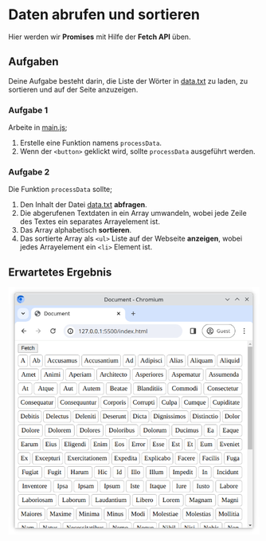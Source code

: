 # Daten abrufen und sortieren

Hier werden wir **Promises** mit Hilfe der **Fetch API** üben.

## Aufgaben

Deine Aufgabe besteht darin, die Liste der Wörter in [data.txt](./data.txt) zu laden, zu sortieren und auf der Seite anzuzeigen.

### Aufgabe 1

Arbeite in [main.js](./main.js);

1. Erstelle eine Funktion namens `processData`.
2. Wenn der `<button>` geklickt wird, sollte `processData` ausgeführt werden.

### Aufgabe 2

Die Funktion `processData` sollte;

1. Den Inhalt der Datei [data.txt](./data.txt) **abfragen**.
2. Die abgerufenen Textdaten in ein Array umwandeln, wobei jede Zeile des Textes ein separates Arrayelement ist.
3. Das Array alphabetisch **sortieren**.
4. Das sortierte Array als `<ul>` Liste auf der Webseite **anzeigen**, wobei jedes Arrayelement ein `<li>` Element ist.

## Erwartetes Ergebnis

![Erwartetes Ergebnis](./reference.png)

